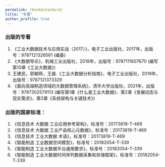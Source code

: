 ```yaml
---
permalink: /book&standard/
title: "专著"
author_profile: true
---
```


### 出版的专著
1.	《工业大数据技术与应用实战（2017）》，电子工业出版社，2017年，出版号：9787121326561 (编委)
2.	《大数据导论》，机械工业出版社，2018年，出版号：9787111607670 (编写第10章《工业大数据》)
3.	王建民，郭朝晖，王晨.《工业大数据分析指南》，电子工业出版社，2019年，出版号：9787121373329 
4.	《面向高端制造领域的大数据管理系统》，清华大学出版社，2021年，出版号：9787302579113 (编写第1章《什么是工业大数据》、第2章《发展动态与现实需求》、第3章《系统架构与关键技术》)

### 出版的国家标准：
1.	《信息技术 大数据 工业应用参考架构》，标准号：20173819-T-469 
2.	《信息技术 大数据 工业产品核心元数据》，标准号：20173819-T-469
3.	《信息技术 工业大数据 术语》，标准号：20173819-T-469
4.	《智能制造 工业数据空间模型》，标准号：20182054-T-339
5.	《智能制造 工业大数据平台通用要求》，标准号：20182054-T-339
6.	《智能制造 工业大数据时间序列数据采集和存储框架》，标准号：20182054-T-339